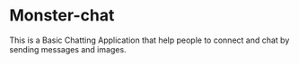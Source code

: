 # Monster-chat
This is a Basic Chatting Application that help people to connect and chat by sending messages and images.
